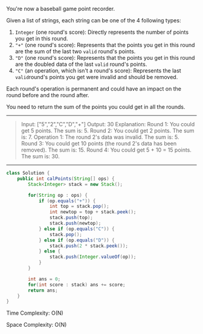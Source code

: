 You're now a baseball game point recorder.

Given a list of strings, each string can be one of the 4 following types:

1. `Integer` (one round's score): Directly represents the number of points you get in this round.
2. `"+"` (one round's score): Represents that the points you get in this round are the sum of the last two `valid` round's points.
3. `"D"` (one round's score): Represents that the points you get in this round are the doubled data of the last `valid` round's points.
4. `"C"` (an operation, which isn't a round's score): Represents the last `valid`round's points you get were invalid and should be removed.

Each round's operation is permanent and could have an impact on the round before and the round after.

You need to return the sum of the points you could get in all the rounds.

---

> Input: ["5","2","C","D","+"]
> Output: 30
> Explanation: 
> Round 1: You could get 5 points. The sum is: 5.
> Round 2: You could get 2 points. The sum is: 7.
> Operation 1: The round 2's data was invalid. The sum is: 5.  
> Round 3: You could get 10 points (the round 2's data has been removed). The sum is: 15.
> Round 4: You could get 5 + 10 = 15 points. The sum is: 30.

---

```JAVA
class Solution {
    public int calPoints(String[] ops) {
        Stack<Integer> stack = new Stack();

        for(String op : ops) {
            if (op.equals("+")) {
                int top = stack.pop();
                int newtop = top + stack.peek();
                stack.push(top);
                stack.push(newtop);
            } else if (op.equals("C")) {
                stack.pop();
            } else if (op.equals("D")) {
                stack.push(2 * stack.peek());
            } else {
                stack.push(Integer.valueOf(op));
            }
        }

        int ans = 0;
        for(int score : stack) ans += score;
        return ans;
    }
}
```

Time Complexity: O(N)

Space Complexity: O(N)